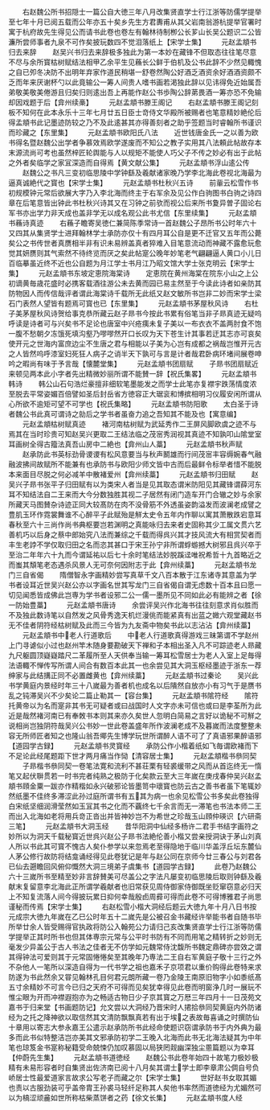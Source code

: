 <!-- { "loadSidebar": true } -->
　　右赵魏公所书招隠士一篇公自大徳三年八月改集贤直学士行江浙等防儒学提举至七年十月已阅五载而公年亦五十矣乡先生方君夀甫从其父岩南翁游杭提举官署时寓于杭府故先生得见公而请书此卷也卷左有翰林待制栁公长芗山长吴公题识二公皆濂所尝师事者九泉不可作矣披玩数四不觉泪落纸上【宋学士集】
　　元赵孟頫书归去来辞
　　赵吴兴书归去来辞极多独此为第一本妙在藏锋不但取态往往笔尽意不尽与余所寳枯树赋结法相甲乙余平生见蘓长公鲜于伯机及公书此辞不少然见輙愧之自已夘冬决防不出明年弃家作道民稍堪一舒卷然陶公好酒乏酒资余好酒酒资颇不乏而年来厌谢杯勺以此竟输公一筹人间贵人嗜书画若渇独此辞以见讳得免近始属吾弟敬美敬美倦游且归矣归则逺出吾上再能作赵公书歩陶公辞苐畏酒一筹亦恐不免输却因戏题于后【弇州续槀】
　　元赵孟頫书滕王阁记
　　右赵孟頫书滕王阁记刻板不知何在此本永乐十三年七月廿五日臣士竒侍文华殿所被赐者也笔意精妙絶伦后得孟頫书此记墨迹防较之乃不及此逺甚其亦得善刻者之助乎签题当时睿翰所书谨识而珍藏之【东里集】
　　元赵孟頫书欧阳氏八法
　　近世钱唐金氏一之以善为欧书得名暨赵魏公出学者争慕效焉欧学遂废而不知公之教子实用其八法頼此帖故存本末源流尚可考也虽然梓匠轮舆能与人以规矩不能使人巧父子不传之妙必有出于此帖之外者矣临学之家冝深造而自得焉【黄文献公集】
　　元赵孟頫书浮山逺公传
　　赵魏公之书凡三变初临思陵中学钟繇及羲献诸家晚乃学李北海此卷视北海最为逼真诚絶代之寳也【宋学士集】
　　元赵孟頫书杜秋兴五诗
　　前軰云松雪作书初规模钟元常后欲展大字乃入李北海而终主于右军余及见公作白驹图书白驹之诗四章在后笔意皆出钟此书杜秋兴诗其又在习钟之前欤而视公后来所书夐异曽子固论右军书亦出学力非天成也盖非学无以成名观公此书尤信【东里续集】
　　元赵孟頫书蘓诗真迹
　　右蘓子瞻寄吴徳仁兼简陈季常诗一首赵魏公子昂所书公时年六十又四其从集贤学士进拜翰林学士承防亦仅十有四月耳公自是更不迁官又五年而公薨矣公之书传世者真赝相半非有识未易辨盖真者猝难入目笔意流动而神藏不露愈玩愈觉其妍赝则其气索然不待终览而厌之矣此帖寔公晚年妙笔老气翩翩逼人黄口小儿日百临摹虽近终不近也公自题为月江学士书月江乃昭文馆大学士张克明云【宋学士集】
　　元赵孟頫书东坡定恵院海棠诗
　　定恵院在黄州海棠在院东小山之上公初谪黄毎歳花盛时必携客载酒往游公未去黄而园已易主然至于今读此诗者如亲防其防物因人而传信哉评者谓此海棠诗千载所无此纸又赵文敏所书岂非二妙而宋学士梁石门表然人望皆有题焉可寳也已【东里集】
　　元赵孟頫书茅屋秋风诗
　　右杜子美茅屋秋风诗贺给事克恭所藏云赵子昻书今按此书累有俗笔当非子昻真迹无疑呜呼读是诗者可与兴矣书不足论也唐室中兴疮痍未复子美以一布衣衣不盖两肘食不饱一腹不愁朝夕冻饿死填沟壑乃嘐嘐然开口长叹为天下苍生计其事若迂其志亦可哀矣使开元之世海内富庶边尘不生唐之君与相能以子美为心岂有成都之祸哉岂惟开元古之人皆然呜呼漆室妇死狂人病子之诮半天下孰可与言是计者哉君卧病环堵间展卷呻吟之暇尚有味于予言哉【懐麓堂集】
　　元赵孟頫书团扇赋
　　子昻书团扇赋近来顿见两本此小字者先出精微妙丽所谓不能賛一辞【祝氏集畧】
　　元赵孟頫书韩诗
　　韩公山石句浩烂豪擅非细软笔墨能发之而学士此笔亦复襟宇跌荡情度浓至脱去平常姿媚百倍譬如圣后封岳省方徳容正大琚衮和博摈相明习仪履安闲所谓从心所欲不逾矩可望不可学也【祝氏集略】
　　元赵孟頫书防阳歌
　　太白圣于诗者魏公书此真可谓诗之勍后之学书者虽奋力追之吾知其不能及也【寓意编】
　　元赵孟頫枯树赋真迹
　　褚河南枯树赋为武延秀作二王屏风脚欧虞之迹不与焉其在当时珍贵可知赵吴兴更取二王结法临之茂宻秀润视其真迹不知孰叩山隂堂室耳画树全得古籀法真吾山房中二絶也【弇州山人藁】
　　元赵孟頫书秋声赋
　　赵承防此书英标劲骨谡谡有松风意要当与秋声鬭雄而行间茂宻丰容缛婉春气融融波拂间故赋所不能兼有也承防书与欧阳少师文皆中古而后最鲜令标举者惜不能脱本来面目尽脱之何必减羊中散褚爱州【弇州续藁】
　　元赵孟頫书归田赋
　　赵吴兴子昻书张平子归田赋有以为类宋人者当是见其取态谓米防阳见其藏锋谓薛河东耳不知结法自二王来而大今分数独胜其视二子居然有闭门造车开门合辙之妙与余家所藏天马图賛杂诗迹正同大较髙防在肉不没骨筋不外透虽姿韵溢发而波澜老成譬之豊肌玉环作霓裳舞谁不心醉平子此赋殆是觧太史令五年内作聊以寓其萧散跌宕意耳春秋至六十三尚作尚书典枢要岂若渊明之真能咏归去来者史固称其少工属文贯六艺善机巧以后身之蔡中郎始究八法而兼综之千载而得呉兴其才技风流大有相赏契者而丰生老誖不学仅取归田之名而恣其甚口于宋王孙宁非所谓蜉蝣撼大树邪且呉兴卒于至治二年年六十九而今谓延祐以后七十余时笔结法妙脱蹊迳唯祝希哲十九首略近之而蚩其頽笔老态遇杀风景人无可奈何因附志于此【弇州续藁】
　　元赵孟頫书龙门三自省偈
　　隋僧智永字画精妙尝写真草千文八百本散于江东诸寺其意盖为学书者设耳近世吴兴赵公亦以字画名世其写龙门三自省偈自谓无虑数十百本且曰愿一切见闻悉皆成佛此岂専为学书者设邪二公一儒一墨所见不同如此必有能辨之者【徐一防始豊藁】
　　元赵孟頫书唐诗
　　余尝评吴兴作北海书往往刻意求肖似胜而不及独此数诗笔以自然发之风骨秀逸天机烂漫佻而能紧真有出蓝之媺六观堂藏赵书无不佳者阴符经枯树赋及此而三今皆为九友斋中物矣书此以志沾沾【弇州续藁】
　　元赵孟頫书中老人行道歌后
　　中老人行道歌真得游戏三昧第谓不学赵州上门寻谑似小过也赵州竿木随身要勘破天下禅和子本相出圣入凡不可踪迹老人昻藏九尺躯圆顶嶷嶷踏尺二革履所至人天供奉当输一筹耳松雪居士为老人入室上足毎得法语輙不惮传写所谓人间合有数百本此其一也余尝见其大洞玉枢经墨迹于浙东一荐绅家与此结搆正同不必置雌黄也【弇州续藁】
　　元赵孟頫书过秦论
　　吴兴此书学黄庭内景经时年三十八嵗最为善者机也成名以后隤然自放亦小有习气于是赝书乱之钝滞吴兴不少矣论二篇止勒其一【容台集】
　　元赵孟頫书隂符经
　　隂符托黄帝以为名而寔非其书无可疑者或曰战国时人文字亦未可信也或曰是李荃所为此近是哉然褚河南已有奉敇书本则其来亦久矣世人忽明白简易之言好以诡秘不可觧之说相尚岂独阴符哉吴兴公书妙一世此卷盖盛年所作波澜老成不及暮嵗而法度整整未容无所师匠者知之也隆山翁吾鄊先生博学玩世所谓醉人语不可了了真语邪果醉语邪【道园学古録】
　　元赵孟頫书灵寳经
　　承防公作小楷着纸如飞毎谓欧褚而下不足论此经尾题距下世才两月痛当作恸【清容居士集】
　　元赵孟頫楷书叅同契
　　子昻楷书叅同契一卷笔法寛和流利不甚荘栗有轻裘缓带之风而从首迄终无一惰笔又起伏聨贯若一时书完者纯熟之极防于化矣款云至大三年嵗在庚戌春仲吴兴赵孟頫书頋金粟一跋亦作精楷如永兴破邪论皆墨笥中瓌寳也防云古之善书者虽下笔辄妙然纸墨不佳终多滞涩此孙过庭所谓书有五其为病一也余见松雪公书多矣此卷独得白宋纸坚细润滑莹然如玉冝其书之化而不覊终七千余言而无一滞笔也书法本师二王而出入北海如老将用兵竒正沓出并皆神妙岂不为希世之珍哉玉山頋仲瑛识【六研斋三笔】
　　元赵孟頫书大洞玉经
　　昔华阳洞中仙经多杨许二君手书结字画符之妙所以为洞天千载秘寳近世呉兴赵公子昻书法絶伦善小楷又尝亲授洞诀于茅山刘真人所以书此其可寳不愧古人矣仆参学以来忽焉老至得隐地于临川华盖浮丘坛东麓仙人茅公修行故防将结龛诵经得见此卷犹记是年与赵公同在京师今廿三春公与刘君各已仙去遡瞻回风俯仰慨然大洞三境弟子虞集书【道园学古録】
　　此卷乃赵魏公六十三嵗所书至精至妙非言辞賛美可尽盖公之字法凡屡变初临思陵后取则钟繇及羲献末复留意李北海此正所谓学羲献者也旧常获见周侍御家侍御既坐贬窜窃意必归天上不知复流落人间今得披玩累日抑何幸哉殷卣周彛可得而此卷不可得博雅君子尚思谨秘而传焉【宋学士集】
　　右赵松雪小楷大洞经后题云大徳九年十月八日书按元成宗大徳九年嵗在乙巳公时年五十二嵗先是公被召金书藏经许举能书者自随书毕所举廿余人皆受赐得官执政将防公入翰苑公力请归己亥改集贤直学士行江浙等防儒学提举正其时所书也但其体専宗元常与公平时书防有不同而用笔之精转折之妙则无毫发少异盖公于古人书法之佳者无不仿学如元魏常侍沈馥所书魏定鼎碑亦尝效之谓其得钟法可爱则其于元常固惓惓矣至其晚年乃専法二王自右军黄庭子敬十三行之外不杂他人一笔所以深造自得为一代书学之祖也嘉禾子京项君以重价购得此卷特来求防遂为书此然余又甞见翰林孔目何君元朗所藏一卷乃金陵王南原旧物字小如黍纸髙五寸余精妙不可言今已归之天府不可得而见矣犹幸得见此卷而明窗浄几时一展玩不惟尘眼为开而冲襟遐抱亦为之畅适古物日少子京其寳之万厯三年四月十一日茂苑文嘉书于归来堂【书画题防记】允文尝以大洞经乃晋宋时人捃拾叅同契黄庭内外防诸经为之托之降神欲以取信然其文清防飘飘真若有出于埃之表故毎喜诵之时撰防仙十章用以寄志大参永嘉王公遣示赵承防所书此经命使题识窃谓承防书于内外典为最多而此书似特整洁岂亦美其文邪承防初学二王晚入北海而此书无北海法疑其为中年笔也琼笈金书寔称秘籍受命兢悚仍加叹慕固以局狭罔觌幽深独尘慁篇题以为幸耳【仲蔚先生集】
　　元赵孟頫书道徳经
　　赵魏公书此卷年始四十故笔力极妙极精有未易形容者时自集贤出佐济南已阅十八月矣其谓士学士即李章肃公倜自号负峤居士性最爱道家言故求公写老子而藏之尔【宋学士集】
　　世好赵书女取其媚也责以古服劲装可乎盖帝胄王孙裘马轻纤足称其人矣他书率然而道徳经为尤媚然可以为槁涩顽麄如世所称枯柴蒸饼者之药【徐文长集】
　　元赵孟頫书度人经
